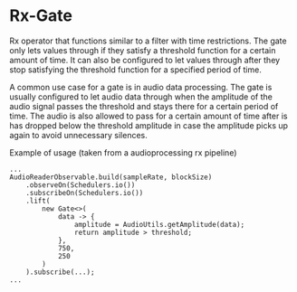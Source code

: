# Rx-Gate
Rx operator that functions similar to a filter with time restrictions.  The gate only lets values through 
if they satisfy a threshold function for a certain amount of time. It can also be configured to let values
through after they stop satisfying the threshold function for a specified period of time.

A common use case for a gate is in audio data processing. The gate is usually configured to let audio data through
when the amplitude of the audio signal passes the threshold and stays there for a certain period of time. The audio
is also allowed to pass for a certain amount of time after is has dropped below the threshold amplitude in case the
amplitude picks up again to avoid unnecessary silences.

Example of usage (taken from a audioprocessing rx pipeline)
```
...
AudioReaderObservable.build(sampleRate, blockSize)
    .observeOn(Schedulers.io())
    .subscribeOn(Schedulers.io())
    .lift(
        new Gate<>(
            data -> {
                amplitude = AudioUtils.getAmplitude(data);
                return amplitude > threshold;
            },            
            750,
            250
        )
    ).subscribe(...);
...
```